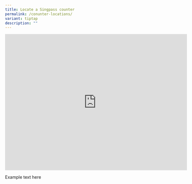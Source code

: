 ```yaml
---
title: Locate a Singpass counter
permalink: /conunter-locations/
variant: tiptap
description: ""
---
```

<div class="iframe-wrapper"><iframe style="border:0;" height="450" width="600" allowfullscreen="true" frameborder="0" src="https://www.google.com/maps/embed?pb=!1m18!1m12!1m3!1d2990.274257380938!2d-70.56068388481569!3d41.45496659976631!2m3!1f0!2f0!3f0!3m2!1i1024!2i768!4f13.1!3m3!1m2!1s0x89e52963ac45bbcb%3A0xf05e8d125e82af10!2sDos%20Mas!5e0!3m2!1sen!2sus!4v1671220374408!5m2!1sen!2sus"></iframe></div><p></p><p>Example text here</p>